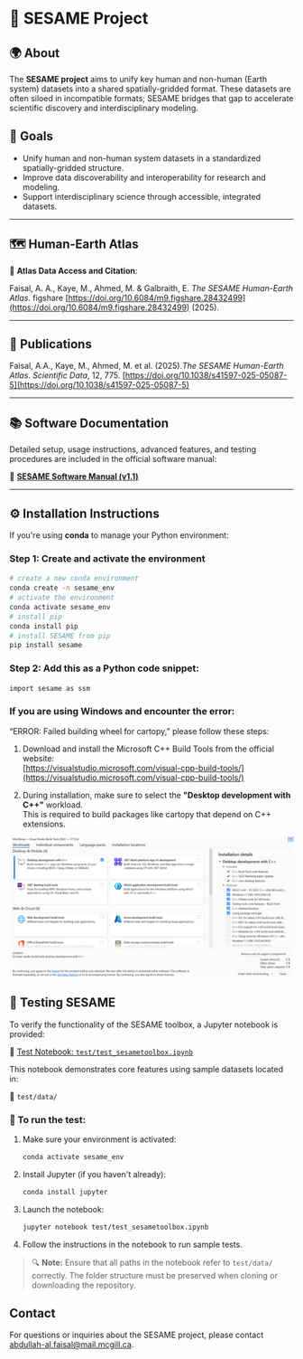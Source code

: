 # 🌱 SESAME Project

## 🌍 About

The **SESAME project** aims to unify key human and non-human (Earth system) datasets into a shared spatially-gridded format. These datasets are often siloed in incompatible formats; SESAME bridges that gap to accelerate scientific discovery and interdisciplinary modeling.

## 🎯 Goals

- Unify human and non-human system datasets in a standardized spatially-gridded structure.
- Improve data discoverability and interoperability for research and modeling.
- Support interdisciplinary science through accessible, integrated datasets.

---

## 🗺️ Human-Earth Atlas

📂 **Atlas Data Access and Citation**:

Faisal, A. A., Kaye, M., Ahmed, M. & Galbraith, E. _The SESAME Human-Earth Atlas_. figshare [https://doi.org/10.6084/m9.figshare.28432499](https://doi.org/10.6084/m9.figshare.28432499) (2025).  


---

## 📄 Publications

Faisal, A.A., Kaye, M., Ahmed, M. et al. (2025)._The SESAME Human-Earth Atlas_. *Scientific Data*, 12, 775. [https://doi.org/10.1038/s41597-025-05087-5](https://doi.org/10.1038/s41597-025-05087-5)

---

## 📚 Software Documentation

Detailed setup, usage instructions, advanced features, and testing procedures are included in the official software manual:

📄 [**SESAME Software Manual (v1.1)**](docs/SESAME-Software_Manual_v1.1.pdf)

---

## ⚙️ Installation Instructions

If you're using **conda** to manage your Python environment:

### Step 1: Create and activate the environment

```bash
# create a new conda environment
conda create -n sesame_env
# activate the environment
conda activate sesame_env
# install pip
conda install pip
# install SESAME from pip
pip install sesame
```
### Step 2: Add this as a Python code snippet:
```bash
import sesame as ssm 
```

### If you are using Windows and encounter the error: 
“ERROR: Failed building wheel for cartopy,” please follow these steps:

1. Download and install the Microsoft C++ Build Tools from the official website:  
   [https://visualstudio.microsoft.com/visual-cpp-build-tools/](https://visualstudio.microsoft.com/visual-cpp-build-tools/)

2. During installation, make sure to select the **"Desktop development with C++"** workload.  
   This is required to build packages like cartopy that depend on C++ extensions.

![Visual Studio Build Tools Installation](https://github.com/A2Faisal/SESAME/blob/main/docs/images/vs_build_tools.png)


## 🧪 Testing SESAME

To verify the functionality of the SESAME toolbox, a Jupyter notebook is provided:

📓 [Test Notebook: `test/test_sesametoolbox.ipynb`](test/test_sesametoolbox.ipynb)

This notebook demonstrates core features using sample datasets located in:

📁 `test/data/`

### 📌 To run the test:

1. Make sure your environment is activated:
    ```bash
    conda activate sesame_env
    ```

2. Install Jupyter (if you haven't already):
    ```bash
    conda install jupyter
    ```

3. Launch the notebook:
    ```bash
    jupyter notebook test/test_sesametoolbox.ipynb
    ```

4. Follow the instructions in the notebook to run sample tests.

> 🔍 **Note:** Ensure that all paths in the notebook refer to `test/data/` correctly. The folder structure must be preserved when cloning or downloading the repository.

## Contact
For questions or inquiries about the SESAME project, please contact [abdullah-al.faisal@mail.mcgill.ca](mailto:abdullah-al.faisal@mail.mcgill.ca).

